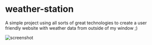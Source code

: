 # weather-station
A simple project using all sorts of great technologies to create a user friendly website with weather data from outside of my window ;)

![screenshot](http://url/to/img.png)
